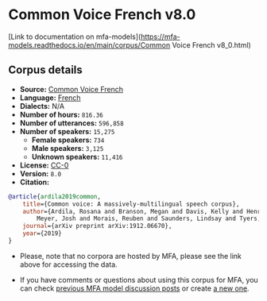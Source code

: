 
# Common Voice French v8.0

[Link to documentation on mfa-models](https://mfa-models.readthedocs.io/en/main/corpus/Common Voice French v8_0.html)

## Corpus details

- **Source:** [Common Voice French](https://voice.mozilla.org/en/datasets)
- **Language:** [French](https://en.wikipedia.org/wiki/French_language)
- **Dialects:** N/A
- **Number of hours:** `816.36`
- **Number of utterances:** `596,858`
- **Number of speakers:** `15,275`
  - **Female speakers:** `734`
  - **Male speakers:** `3,125`
  - **Unknown speakers:** `11,416`
- **License:** [CC-0](https://creativecommons.org/publicdomain/zero/1.0/)
- **Version:** `8.0`
- **Citation:**
```bibtex
@article{ardila2019common,
	title={Common voice: A massively-multilingual speech corpus},
	author={Ardila, Rosana and Branson, Megan and Davis, Kelly and Henretty, Michael and Kohler, Michael and
		Meyer, Josh and Morais, Reuben and Saunders, Lindsay and Tyers, Francis M and Weber, Gregor},
	journal={arXiv preprint arXiv:1912.06670},
	year={2019}
}

```

- Please, note that no corpora are hosted by MFA, please see the link above for accessing the data.

- If you have comments or questions about using this corpus for MFA, you can check [previous MFA model discussion posts](https://github.com/MontrealCorpusTools/mfa-models/discussions?discussions_q=Common+Voice+French+v8.0) or create [a new one](https://github.com/MontrealCorpusTools/mfa-models/discussions/new).
